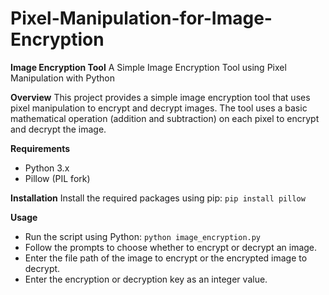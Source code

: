 # Pixel-Manipulation-for-Image-Encryption

**Image Encryption Tool**
A Simple Image Encryption Tool using Pixel Manipulation with Python

**Overview**
This project provides a simple image encryption tool that uses pixel manipulation to encrypt and decrypt images. The tool uses a basic mathematical operation (addition and subtraction) on each pixel to encrypt and decrypt the image.

**Requirements**
+ Python 3.x
+ Pillow (PIL fork)

**Installation**
Install the required packages using pip:
`pip install pillow`

**Usage**
+ Run the script using Python:
`python image_encryption.py`
+ Follow the prompts to choose whether to encrypt or decrypt an image.
+ Enter the file path of the image to encrypt or the encrypted image to decrypt.
+ Enter the encryption or decryption key as an integer value.
